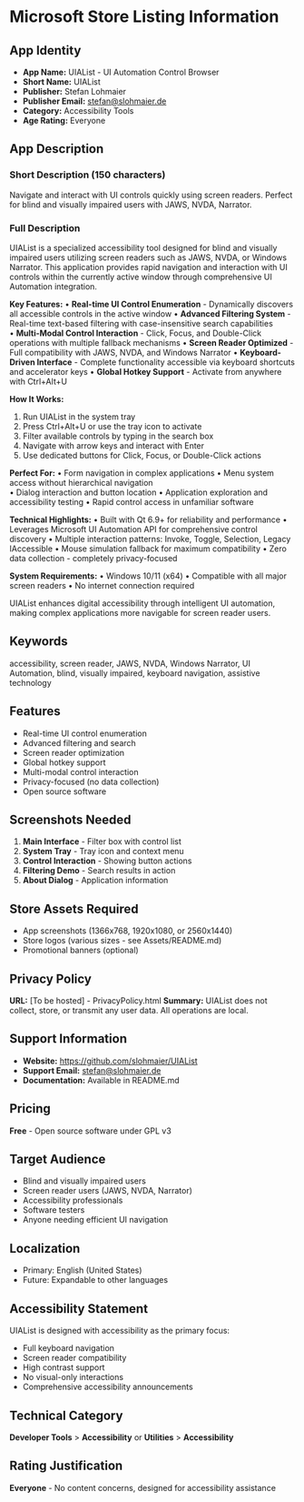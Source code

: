 # Microsoft Store Listing Information

## App Identity
- **App Name:** UIAList - UI Automation Control Browser
- **Short Name:** UIAList
- **Publisher:** Stefan Lohmaier
- **Publisher Email:** stefan@slohmaier.de
- **Category:** Accessibility Tools
- **Age Rating:** Everyone

## App Description

### Short Description (150 characters)
Navigate and interact with UI controls quickly using screen readers. Perfect for blind and visually impaired users with JAWS, NVDA, Narrator.

### Full Description
UIAList is a specialized accessibility tool designed for blind and visually impaired users utilizing screen readers such as JAWS, NVDA, or Windows Narrator. This application provides rapid navigation and interaction with UI controls within the currently active window through comprehensive UI Automation integration.

**Key Features:**
• **Real-time UI Control Enumeration** - Dynamically discovers all accessible controls in the active window
• **Advanced Filtering System** - Real-time text-based filtering with case-insensitive search capabilities  
• **Multi-Modal Control Interaction** - Click, Focus, and Double-Click operations with multiple fallback mechanisms
• **Screen Reader Optimized** - Full compatibility with JAWS, NVDA, and Windows Narrator
• **Keyboard-Driven Interface** - Complete functionality accessible via keyboard shortcuts and accelerator keys
• **Global Hotkey Support** - Activate from anywhere with Ctrl+Alt+U

**How It Works:**
1. Run UIAList in the system tray
2. Press Ctrl+Alt+U or use the tray icon to activate
3. Filter available controls by typing in the search box
4. Navigate with arrow keys and interact with Enter
5. Use dedicated buttons for Click, Focus, or Double-Click actions

**Perfect For:**
• Form navigation in complex applications
• Menu system access without hierarchical navigation  
• Dialog interaction and button location
• Application exploration and accessibility testing
• Rapid control access in unfamiliar software

**Technical Highlights:**
• Built with Qt 6.9+ for reliability and performance
• Leverages Microsoft UI Automation API for comprehensive control discovery
• Multiple interaction patterns: Invoke, Toggle, Selection, Legacy IAccessible
• Mouse simulation fallback for maximum compatibility
• Zero data collection - completely privacy-focused

**System Requirements:**
• Windows 10/11 (x64)
• Compatible with all major screen readers
• No internet connection required

UIAList enhances digital accessibility through intelligent UI automation, making complex applications more navigable for screen reader users.

## Keywords
accessibility, screen reader, JAWS, NVDA, Windows Narrator, UI Automation, blind, visually impaired, keyboard navigation, assistive technology

## Features
- Real-time UI control enumeration
- Advanced filtering and search
- Screen reader optimization
- Global hotkey support
- Multi-modal control interaction
- Privacy-focused (no data collection)
- Open source software

## Screenshots Needed
1. **Main Interface** - Filter box with control list
2. **System Tray** - Tray icon and context menu
3. **Control Interaction** - Showing button actions
4. **Filtering Demo** - Search results in action
5. **About Dialog** - Application information

## Store Assets Required
- App screenshots (1366x768, 1920x1080, or 2560x1440)
- Store logos (various sizes - see Assets/README.md)
- Promotional banners (optional)

## Privacy Policy
**URL:** [To be hosted] - PrivacyPolicy.html
**Summary:** UIAList does not collect, store, or transmit any user data. All operations are local.

## Support Information
- **Website:** https://github.com/slohmaier/UIAList
- **Support Email:** stefan@slohmaier.de
- **Documentation:** Available in README.md

## Pricing
**Free** - Open source software under GPL v3

## Target Audience
- Blind and visually impaired users
- Screen reader users (JAWS, NVDA, Narrator)
- Accessibility professionals
- Software testers
- Anyone needing efficient UI navigation

## Localization
- Primary: English (United States)
- Future: Expandable to other languages

## Accessibility Statement
UIAList is designed with accessibility as the primary focus:
- Full keyboard navigation
- Screen reader compatibility
- High contrast support
- No visual-only interactions
- Comprehensive accessibility announcements

## Technical Category
**Developer Tools** > **Accessibility** or **Utilities** > **Accessibility**

## Rating Justification
**Everyone** - No content concerns, designed for accessibility assistance